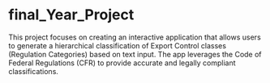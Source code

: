 # final_Year_Project
This project focuses on creating an interactive application that allows users to generate a hierarchical classification of Export Control classes (Regulation Categories) based on text input. The app leverages the Code of Federal Regulations (CFR) to provide accurate and legally compliant classifications.
